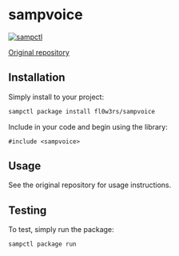 # sampvoice

[![sampctl](https://img.shields.io/badge/sampctl-sampvoice-2f2f2f.svg?style=for-the-badge)](https://github.com/fl0w3rs/sampvoice)

[Original repository](https://github.com/CyberMor/sampvoice)

## Installation

Simply install to your project:

```bash
sampctl package install fl0w3rs/sampvoice
```

Include in your code and begin using the library:

```pawn
#include <sampvoice>
```

## Usage

<!--
Write your code documentation or examples here. If your library is documented in
the source code, direct users there. If not, list your API and describe it well
in this section. If your library is passive and has no API, simply omit this
section.
-->

See the original repository for usage instructions.

## Testing

<!--
Depending on whether your package is tested via in-game "demo tests" or
y_testing unit-tests, you should indicate to readers what to expect below here.
-->

To test, simply run the package:

```bash
sampctl package run
```
